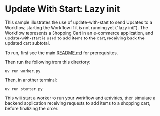 # Update With Start: Lazy init

This sample illustrates the use of update-with-start to send Updates to a Workflow, starting the Workflow if
it is not running yet ("lazy init"). The Workflow represents a Shopping Cart in an e-commerce application, and
update-with-start is used to add items to the cart, receiving back the updated cart subtotal.

To run, first see the main [README.md](../../../README.md) for prerequisites.

Then run the following from this directory:

    uv run worker.py

Then, in another terminal:

    uv run starter.py

This will start a worker to run your workflow and activities, then simulate a backend application receiving
requests to add items to a shopping cart, before finalizing the order.
